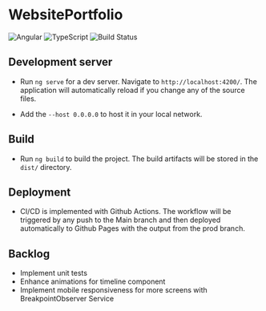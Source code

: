 # WebsitePortfolio
![Angular](https://img.shields.io/badge/angular-18.3.1-%23DD0031.svg?style=for-the-badge&logo=angular&logoColor=white)
![TypeScript](https://img.shields.io/badge/typescript-5.5.2-%23007ACC.svg?style=for-the-badge&logo=typescript&logoColor=white)
![Build Status](https://github.com/juanE98/website-portfolio/actions/workflows/main.yaml/badge.svg)

## Development server

- Run `ng serve` for a dev server. Navigate to `http://localhost:4200/`. The application will automatically reload if you change any of the source files.

- Add the `--host 0.0.0.0` to host it in your local network.


## Build

- Run `ng build` to build the project. The build artifacts will be stored in the `dist/` directory.

## Deployment

- CI/CD is implemented with Github Actions. The workflow will be triggered by any push to the Main branch and then deployed automatically to Github Pages with the output from the prod branch.

## Backlog
- Implement unit tests
- Enhance animations for timeline component
- Implement mobile responsiveness for more screens with BreakpointObserver Service
